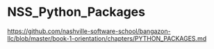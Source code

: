 # NSS_Python_Packages

https://github.com/nashville-software-school/bangazon-llc/blob/master/book-1-orientation/chapters/PYTHON_PACKAGES.md
